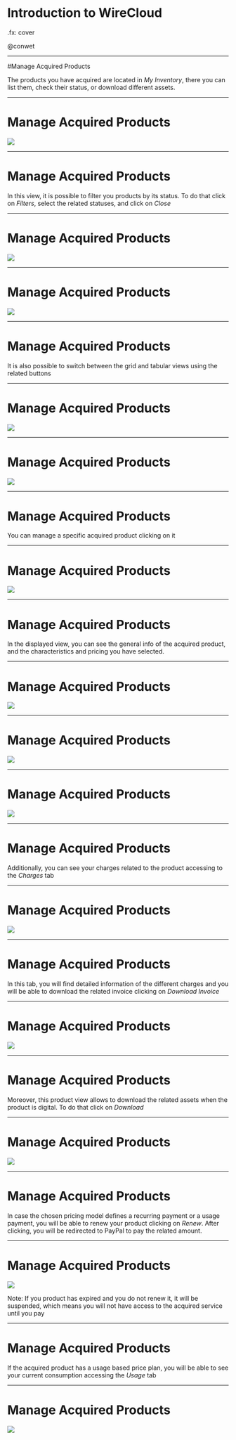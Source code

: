 # Introduction to WireCloud

.fx: cover

@conwet

---
#Manage Acquired Products

The products you have acquired are located in *My Inventory*, there you can list
them, check their status, or download different assets.

---
# Manage Acquired Products

![](./images/user/inv1.png  )

---
# Manage Acquired Products

In this view, it is possible to filter you products by its status. To do that click on *Filters*, select the related statuses, and click on *Close*

---
# Manage Acquired Products

![](./images/user/inv2.png  )

---
# Manage Acquired Products

![](./images/user/inv3.png  )

---
# Manage Acquired Products

It is also possible to switch between the grid and tabular views using the related buttons

---
# Manage Acquired Products

![](./images/user/inv4.png  )

---
# Manage Acquired Products

![](./images/user/inv5.png  )

---
# Manage Acquired Products

You can manage a specific acquired product clicking on it

---
# Manage Acquired Products
![](./images/user/inv6.png  )

---
# Manage Acquired Products

In the displayed view, you can see the general info of the acquired product, and the characteristics and pricing you have selected.

---
# Manage Acquired Products

![](./images/user/inv7.png  )

---
# Manage Acquired Products

![](./images/user/inv8.png  )

---
# Manage Acquired Products

![](./images/user/inv9.png  )

---
# Manage Acquired Products

Additionally, you can see your charges related to the product accessing to the *Charges* tab

---
# Manage Acquired Products

![](./images/user/inv10.png  )

---
# Manage Acquired Products

In this tab, you will find detailed information of the different charges and you
will be able to download the related invoice clicking on *Download Invoice*

---
# Manage Acquired Products
![](./images/user/inv11.png  )

---
# Manage Acquired Products

Moreover, this product view allows to download the related assets when the product is digital. To do that click on *Download*

---
# Manage Acquired Products
![](./images/user/inv12.png  )

---
# Manage Acquired Products

In case the chosen pricing model defines a recurring payment or a usage payment,
you will be able to renew your product clicking on *Renew*. After clicking, you will be redirected to PayPal to pay the related amount.

---
# Manage Acquired Products

![](./images/user/inv13.png  )

Note: If you product has expired and you do not renew it, it will be suspended, which means you will not have access to the acquired service until you pay

---
# Manage Acquired Products

If the acquired product has a usage based price plan, you will be able to see your current consumption accessing the *Usage* tab

---
# Manage Acquired Products
![](./images/user/inv14.png  )

